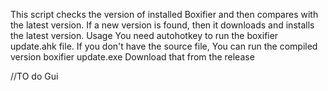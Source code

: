 This script checks the version of installed Boxifier and then compares with the latest version.
If a new version is found, then it downloads and installs the latest version.
Usage
You need autohotkey to run the boxifier update.ahk file.
If you don't have the source file, You can run the compiled version boxifier update.exe
Download that from the release

//TO do
Gui
